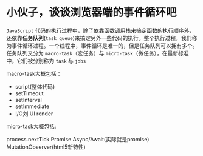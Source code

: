 # 小伙子，谈谈浏览器端的事件循环吧

`JavaScript` 代码的执行过程中，除了依靠函数调用栈来搞定函数的执行顺序外，还依靠**任务队列**(`task queue`)来搞定另外一些代码的执行。整个执行过程，我们称为事件循环过程。一个线程中，事件循环是唯一的，但是任务队列可以拥有多个。任务队列又分为 `macro-task`（宏任务）与 `micro-task`（微任务），在最新标准中，它们被分别称为 `task` 与 `jobs`

macro-task大概包括：

- script(整体代码)
- setTimeout
- setInterval
- setImmediate
- I/O刘
UI render

micro-task大概包括:

process.nextTick
Promise
Async/Await(实际就是promise)
MutationObserver(html5新特性)


 
 